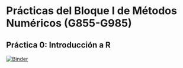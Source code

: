 # Prácticas del Bloque I de Métodos Numéricos (G855-G985)

## Práctica 0: Introducción a R

[![Binder](https://mybinder.org/badge_logo.svg)](https://mybinder.org/v2/gh/InMaths/Practicas_R/HEAD?labpath=G855-G985_Metodos_Numericos_Bloque_I%2FP0_intro.ipynb)


